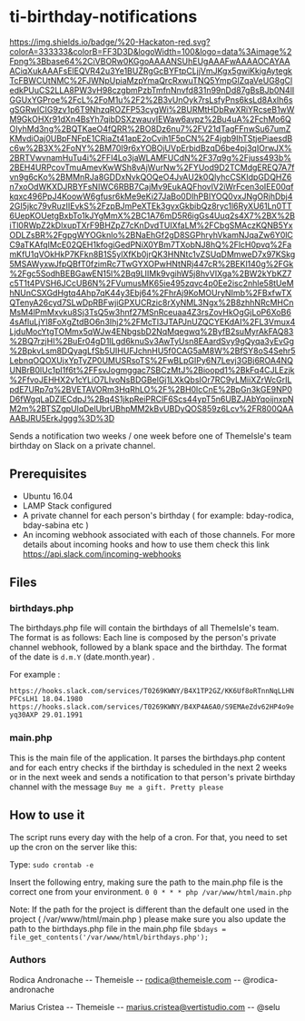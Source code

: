 # ti-birthday-notifications
https://img.shields.io/badge/%20-Hackaton-red.svg?colorA=333333&colorB=FF3D3D&logoWidth=100&logo=data%3Aimage%2Fpng%3Bbase64%2CiVBORw0KGgoAAAANSUhEUgAAAFwAAAAOCAYAAACiqXukAAAFsElEQVR42u3Ye1BUZRgGcBYFtpCLjjVmJKgx5gwiKkigAytegkTcFBWCUtNMC%2FJWNpUpiaMzpYmaQrcRxwuTNQ5YmpGlZqaVeUG8gCledkPUuCS2LLA8PW3vH98czgbmPzbTmfnNnvfd831n99nDd87gBsBJb0N4lIGGUxYGProe%2FcL%2FoM1u%2F2%2B3vUnOyk7rsLsfyPns6ksLd8AxIh6sgSGRwICIG9zv1p6T9NhzqROZFP53cygWi%2BURMtHDbRwXRiYRcseB1wWM9GkOHXr91dXn4BsYh7qibDSXzwauvIEWaw6avpz%2Bu4uA%2FchMo6QOIyhMd3ng%2BQTKaeO4fQRR%2BO8Dz6nu7%2FV21dTagFFnwSu67umZKMvdiOaj0UBpFNFpE1CRiaZt41apE2oCvih1F5pCN%2F4jgb9IhTStjePiaesdBc6w%2B3X%2FoNY%2BM70I9r6xYOBOjUVpErbidBzqD6be4pj3qIOrwJX%2BRTVwvnamHuTu4i%2FFl4Lo3jaWLAMFUCdN%2F37q9g%2Fjuss493b%2BEH4URPcovTmuAmevKwWSh8vAjWurNw%2FYUod9D2TCMdgEREQ7A7fvn9g6cKo%2BMMnRJa8GDDxNvkQOQeO4JvAU2k0QlyhcCSKIdpGDQHZ6n7xoOdWKXDJRBYFsNIWC6RBB7CajMv9EukAQFhovIV2iWrFcen3oIEE00qfkqxc496PpJ4KoowW6gfusr6kMe9eKi27JaBo0DIhPBIYOQ0vxJNgORjhDbj42GI5jkc79vRuzIIEvkS%2FzpBJmPeXTEk3gvxGkbibQz8ryc1l6RyXU61Ln0TT6UepKOUetgBxbTo1kJYgMmX%2BC1A76mD5R6igGs4Uuq2s4X7%2BX%2BiTl0RWpZ2kDlxupTXrF9BHZpZ7cKnDvdTUIXfaLM%2FCbgSMAczKQNB5YxODLZsBR%2FgpgWYOGknlo%2BNaEhGf2gD8SGPhryhVkamNJqaZw6Y0lCC9aTKAfqIMcE02QEH1kfogiGedPNiX0YBm7TXobNJ8hQ%2FlcH0pvq%2FamKfU1qVOkHkP7KFkn8B1S5ylXfKb0jrQK3HNNtc1vZSUqDMmweD7x97KSkg5MSAWyxwJfpQBfT0fzimRc7TwGYXOPwHNtNRj447cR%2BEKl140g%2FGk%2Fgc5SodhBEBGawEN15l%2Bq9LIIMk9vgihW5j8hvVIXga%2BW2kYbKZ7c5T1t4PVSH6JCcUB6N%2FVumusMK65ie495zqvc4p0Ee2isc2nhle58tUeMhNUnCSXGdHgtq4Ahp7qK44y3Ebj64%2FhrAj9KoMOUryNImb%2FBxfwTXQTenyA26cyd7SLwDpRBFwjiGPXUCRzic8rXyNML3Ngx%2B8zhhNRcMHCnMsM4lPmMxvku8Sj3TsQ5w3hnf27MSnRceuaa4Z3rsZovHkOgGjLoP6XoB64sAfluLjYl8FoXgZtdBO6n3Ihj2%2FMcTl3JTAPJnUZQCYEKdAI%2FL3Vmux4LjduMocYtgTOMmx5qWJw4ENbgsbD2NqMqegwq%2ByfB2suMyrAkFAQ83%2BQ7rzjHI%2BuEr04gD1ILgd6knuSv3AwTyUsn8EAardSvy9gQyqa3yEvGg%2BpkvLsm8DQyagLfSb5UIHUFJchnHU5f0CAG5aM8W%2BfSY8oS4Sehr5LebnqOQOXUjxYpTyZP0UMUSRsoTS%2FwBLpGIPy6N7Levj3GBj6ROA4NQUNBrB0lUc1pI1f6t%2FFsvJogmggac7SBCzMtJ%2Bioopd1%2BkFq4CJLEzjk%2FfvoJEHHX2v1cYLiO7LIvoNsBDGBelGj1LXkQbsIOr7RC9yLMiiXZrWcGrILpdE7URp7q%2BVETAVORm3HqRhLO%2F%2BH0lcCnE%2BpGn3kGE9NP0D6fWgqLaDZlECdpJ%2Bq4S1jkpReiPRClF6Scs44ypT5n6UBZJAbYqoijnxpNM2m%2BTSZgpUlqDelUbrUBhpMM2kBvUBDyQOS859z6Lcv%2FR800QAAAABJRU5ErkJggg%3D%3D

Sends a notification two weeks / one week before one of ThemeIsle's team birthday on Slack on a private channel.

## Prerequisites
- Ubuntu 16.04
- LAMP Stack configured
- A private channel for each person's birthday ( for example: bday-rodica, bday-sabina etc )
- An incoming webhook associated with each of those channels. For more details about incoming hooks and how to use them check this link https://api.slack.com/incoming-webhooks

## Files

### birthdays.php

The birthdays.php file will contain the birthdays of all ThemeIsle's team.
The format is as follows:
Each line is composed by the person's private channel webhook, followed by a blank space and the birthday. The format of the date is `d.m.Y` (date.month.year) .

For example :

`https://hooks.slack.com/services/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 18.04.1980
https://hooks.slack.com/services/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 29.01.1991`

### main.php
This is the main file of the application. It parses the birthdays.php content and for each entry checks if the birthday is scheduled in the next 2 weeks or in the next week and sends a notification to that person's private birthday channel with the message `Buy me a gift. Pretty please`

## How to use it
The script runs every day with the help of a cron. For that, you need to set up the cron on the server like this:

Type:
`sudo crontab -e`

Insert the following entry, making sure the path to the main.php file is the correct one from your environment.
`0 0 * * * php /var/www/html/main.php`

Note: If the path for the project is different than the default one used in the project ( /var/www/html/main.php ) please make sure you also update the path to the birthdays.php file in the main.php file `$bdays = file_get_contents('/var/www/html/birthdays.php');`

### Authors

Rodica Andronache -- Themeisle -- rodica@themeisle.com -- @rodica-andronache

Marius Cristea -- Themeisle -- marius.cristea@vertistudio.com -- @selu
